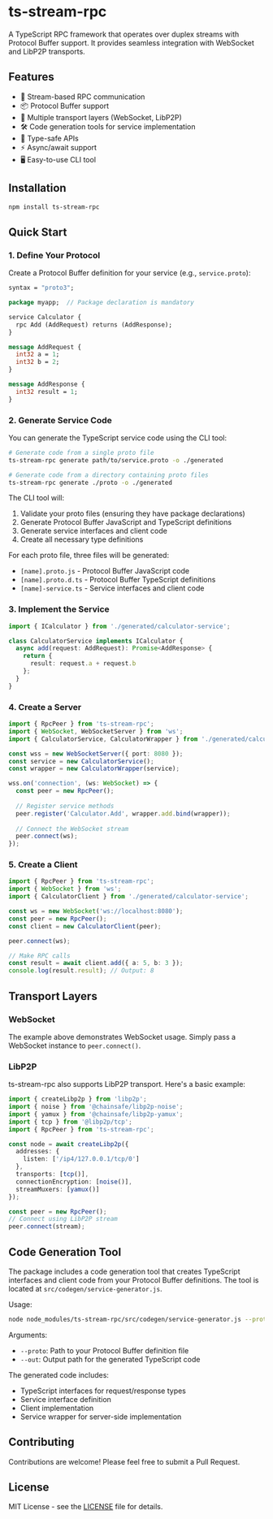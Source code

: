# ts-stream-rpc

A TypeScript RPC framework that operates over duplex streams with Protocol Buffer support. It provides seamless integration with WebSocket and LibP2P transports.

## Features

- 🚀 Stream-based RPC communication
- 📦 Protocol Buffer support
- 🔌 Multiple transport layers (WebSocket, LibP2P)
- 🛠 Code generation tools for service implementation
- 📝 Type-safe APIs
- ⚡ Async/await support
- 🖥️ Easy-to-use CLI tool

## Installation

```bash
npm install ts-stream-rpc
```

## Quick Start

### 1. Define Your Protocol

Create a Protocol Buffer definition for your service (e.g., `service.proto`):

```protobuf
syntax = "proto3";

package myapp;  // Package declaration is mandatory

service Calculator {
  rpc Add (AddRequest) returns (AddResponse);
}

message AddRequest {
  int32 a = 1;
  int32 b = 2;
}

message AddResponse {
  int32 result = 1;
}
```

### 2. Generate Service Code

You can generate the TypeScript service code using the CLI tool:

```bash
# Generate code from a single proto file
ts-stream-rpc generate path/to/service.proto -o ./generated

# Generate code from a directory containing proto files
ts-stream-rpc generate ./proto -o ./generated
```

The CLI tool will:
1. Validate your proto files (ensuring they have package declarations)
2. Generate Protocol Buffer JavaScript and TypeScript definitions
3. Generate service interfaces and client code
4. Create all necessary type definitions

For each proto file, three files will be generated:
- `[name].proto.js` - Protocol Buffer JavaScript code
- `[name].proto.d.ts` - Protocol Buffer TypeScript definitions
- `[name]-service.ts` - Service interfaces and client code

### 3. Implement the Service

```typescript
import { ICalculator } from './generated/calculator-service';

class CalculatorService implements ICalculator {
  async add(request: AddRequest): Promise<AddResponse> {
    return {
      result: request.a + request.b
    };
  }
}
```

### 4. Create a Server

```typescript
import { RpcPeer } from 'ts-stream-rpc';
import { WebSocket, WebSocketServer } from 'ws';
import { CalculatorService, CalculatorWrapper } from './generated/calculator-service';

const wss = new WebSocketServer({ port: 8080 });
const service = new CalculatorService();
const wrapper = new CalculatorWrapper(service);

wss.on('connection', (ws: WebSocket) => {
  const peer = new RpcPeer();
  
  // Register service methods
  peer.register('Calculator.Add', wrapper.add.bind(wrapper));
  
  // Connect the WebSocket stream
  peer.connect(ws);
});
```

### 5. Create a Client

```typescript
import { RpcPeer } from 'ts-stream-rpc';
import { WebSocket } from 'ws';
import { CalculatorClient } from './generated/calculator-service';

const ws = new WebSocket('ws://localhost:8080');
const peer = new RpcPeer();
const client = new CalculatorClient(peer);

peer.connect(ws);

// Make RPC calls
const result = await client.add({ a: 5, b: 3 });
console.log(result.result); // Output: 8
```

## Transport Layers

### WebSocket

The example above demonstrates WebSocket usage. Simply pass a WebSocket instance to `peer.connect()`.

### LibP2P

ts-stream-rpc also supports LibP2P transport. Here's a basic example:

```typescript
import { createLibp2p } from 'libp2p';
import { noise } from '@chainsafe/libp2p-noise';
import { yamux } from '@chainsafe/libp2p-yamux';
import { tcp } from '@libp2p/tcp';
import { RpcPeer } from 'ts-stream-rpc';

const node = await createLibp2p({
  addresses: {
    listen: ['/ip4/127.0.0.1/tcp/0']
  },
  transports: [tcp()],
  connectionEncryption: [noise()],
  streamMuxers: [yamux()]
});

const peer = new RpcPeer();
// Connect using LibP2P stream
peer.connect(stream);
```

## Code Generation Tool

The package includes a code generation tool that creates TypeScript interfaces and client code from your Protocol Buffer definitions. The tool is located at `src/codegen/service-generator.js`.

Usage:
```bash
node node_modules/ts-stream-rpc/src/codegen/service-generator.js --proto <proto_file> --out <output_file>
```

Arguments:
- `--proto`: Path to your Protocol Buffer definition file
- `--out`: Output path for the generated TypeScript code

The generated code includes:
- TypeScript interfaces for request/response types
- Service interface definition
- Client implementation
- Service wrapper for server-side implementation

## Contributing

Contributions are welcome! Please feel free to submit a Pull Request.

## License

MIT License - see the [LICENSE](LICENSE) file for details. 